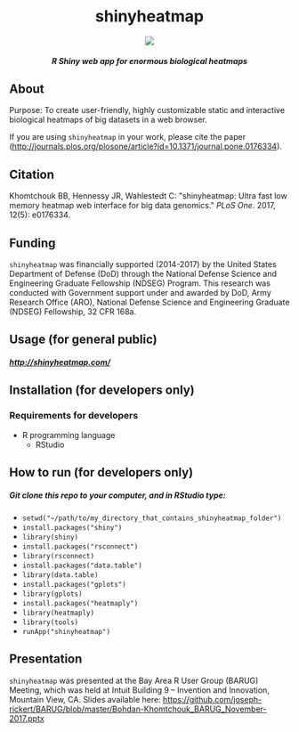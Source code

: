 <div align="center">

# shinyheatmap

<img src="https://user-images.githubusercontent.com/9893806/35200211-c8d27534-febe-11e7-837f-477e2b606ca3.png">

##### R Shiny web app for enormous biological heatmaps

</div>

## About
Purpose: To create user-friendly, highly customizable static and interactive biological heatmaps of big datasets in a web browser.

If you are using `shinyheatmap` in your work, please cite the paper (http://journals.plos.org/plosone/article?id=10.1371/journal.pone.0176334).

## Citation
Khomtchouk BB, Hennessy JR, Wahlestedt C: "shinyheatmap: Ultra fast low memory heatmap web interface for big data genomics."  <i>PLoS One</i>.  2017, 12(5): e0176334.  

## Funding

`shinyheatmap` was financially supported (2014-2017) by the United States Department of Defense (DoD) through the National Defense Science and Engineering Graduate Fellowship (NDSEG) Program. This research was conducted with Government support under and awarded by DoD, Army Research Office (ARO), National Defense Science and Engineering Graduate (NDSEG) Fellowship, 32 CFR 168a.

## Usage (for general public)

##### http://shinyheatmap.com/

## Installation (for developers only)

### Requirements for developers

* R programming language
  * RStudio

## How to run (for developers only)

##### Git clone this repo to your computer, and in RStudio type:
* `setwd("~/path/to/my_directory_that_contains_shinyheatmap_folder")`
* `install.packages("shiny")`
* `library(shiny)`
* `install.packages("rsconnect")`
* `library(rsconnect)`
* `install.packages("data.table")`
* `library(data.table)`
* `install.packages("gplots")`
* `library(gplots)`
* `install.packages("heatmaply")`
* `library(heatmaply)`
* `library(tools)`
* `runApp("shinyheatmap")`

## Presentation
`shinyheatmap` was presented at the Bay Area R User Group (BARUG) Meeting, which was held at Intuit Building 9 – Invention and Innovation, Mountain View, CA.  Slides available here: https://github.com/joseph-rickert/BARUG/blob/master/Bohdan-Khomtchouk_BARUG_November-2017.pptx
